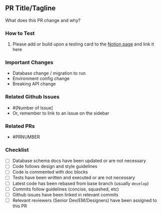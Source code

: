 ## PR Title/Tagline

What does this PR change and why?

### How to Test

1. Please add or build upon a testing card to the [Notion page](http://notion.so) and link it here

### Important Changes

- Database change / migration to run
- Environment config change
- Breaking API change

### Related Github Issues

- #[Number of Issue]
- Or, remember to link to an issue on the sidebar

### Related PRs

- #PRNUMBER

### Checklist

- [ ]  Database schema docs have been updated or are not necessary
- [ ]  Code follows design and style guidelines
- [ ]  Code is commented with doc blocks
- [ ]  Tests have been written and executed or are not necessary
- [ ]  Latest code has been rebased from base branch (usually `develop`)
- [ ]  Commits follow guidelines (concise, squashed, etc)
- [ ]  Github issues have been linked in relevant commits
- [ ]  Relevant reviewers (Senior Dev/EM/Designers) have been assigned to this PR
